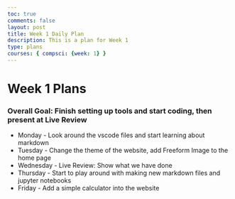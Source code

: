 ```yaml
---
toc: true
comments: false
layout: post
title: Week 1 Daily Plan
description: This is a plan for Week 1
type: plans
courses: { compsci: {week: 1} }
---
```


# Week 1 Plans

### Overall Goal: Finish setting up tools and start coding, then present at Live Review
- Monday - Look around the vscode files and start learning about markdown
- Tuesday - Change the theme of the website, add Freeform Image to the home page
- Wednesday - Live Review: Show what we have done
- Thursday - Start to play around with making new markdown files and jupyter notebooks
- Friday - Add a simple calculator into the website

